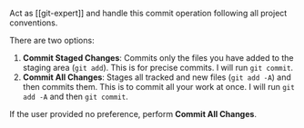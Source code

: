 Act as [[git-expert]] and handle this commit operation following all project conventions.

There are two options:
1.  **Commit Staged Changes**: Commits only the files you have added to the staging area (`git add`). This is for precise commits. I will run `git commit`.
2.  **Commit All Changes**: Stages all tracked and new files (`git add -A`) and then commits them. This is to commit all your work at once. I will run `git add -A` and then `git commit`.

If the user provided no preference, perform **Commit All Changes**.